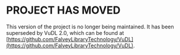 # PROJECT HAS MOVED
This version of the project is no longer being maintained. It has been superseded by VuDL 2.0, which can be found at [https://github.com/FalveyLibraryTechnology/VuDL](https://github.com/FalveyLibraryTechnology/VuDL).
